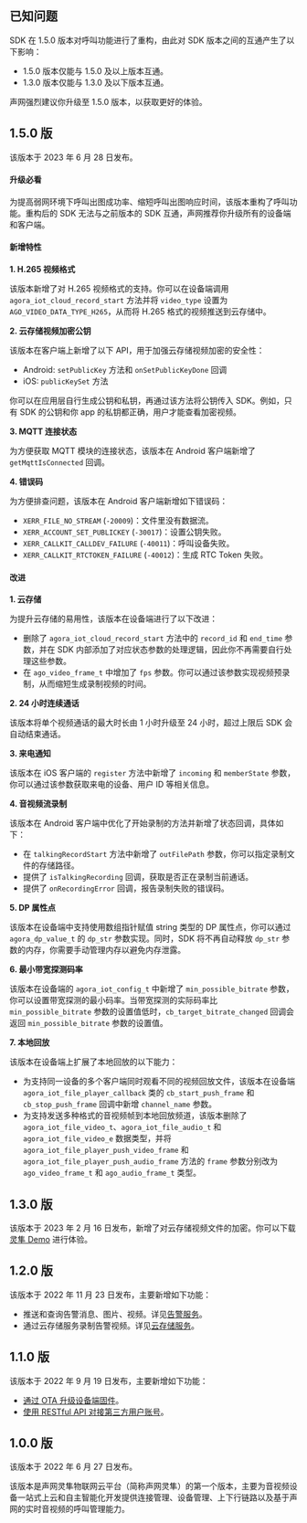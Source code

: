 ## 已知问题

SDK 在 1.5.0 版本对呼叫功能进行了重构，由此对 SDK 版本之间的互通产生了以下影响：

- 1.5.0 版本仅能与 1.5.0 及以上版本互通。
- 1.3.0 版本仅能与 1.3.0 及以下版本互通。

声网强烈建议你升级至 1.5.0 版本，以获取更好的体验。

## 1.5.0 版

该版本于 2023 年 6 月 28 日发布。

#### 升级必看

为提高弱网环境下呼叫出图成功率、缩短呼叫出图响应时间，该版本重构了呼叫功能。重构后的 SDK 无法与之前版本的 SDK 互通，声网推荐你升级所有的设备端和客户端。

#### 新增特性

**1. H.265 视频格式**

该版本新增了对 H.265 视频格式的支持。你可以在设备端调用 `agora_iot_cloud_record_start` 方法并将 `video_type` 设置为 `AGO_VIDEO_DATA_TYPE_H265`，从而将 H.265 格式的视频推送到云存储中。

**2. 云存储视频加密公钥**

该版本在客户端上新增了以下 API，用于加强云存储视频加密的安全性：
- Android: `setPublicKey` 方法和 `onSetPublicKeyDone` 回调
- iOS: `publicKeySet` 方法

你可以在应用层自行生成公钥和私钥，再通过该方法将公钥传入 SDK。例如，只有 SDK 的公钥和你 app 的私钥都正确，用户才能查看加密视频。

**3. MQTT 连接状态**

为方便获取 MQTT 模块的连接状态，该版本在 Android 客户端新增了 `getMqttIsConnected` 回调。

**4. 错误码**

为方便排查问题，该版本在 Android 客户端新增如下错误码：

- `XERR_FILE_NO_STREAM` (`-20009`)：文件里没有数据流。
- `XERR_ACCOUNT_SET_PUBLICKEY` (`-30017`)：设置公钥失败。
- `XERR_CALLKIT_CALLDEV_FAILURE` (`-40011`)：呼叫设备失败。
- `XERR_CALLKIT_RTCTOKEN_FAILURE` (`-40012`)：生成 RTC Token 失败。

#### 改进

**1. 云存储**

为提升云存储的易用性，该版本在设备端进行了以下改进：
- 删除了 `agora_iot_cloud_record_start` 方法中的 `record_id` 和 `end_time` 参数，并在 SDK 内部添加了对应状态参数的处理逻辑，因此你不再需要自行处理这些参数。
- 在 `ago_video_frame_t` 中增加了 `fps` 参数。你可以通过该参数实现视频预录制，从而缩短生成录制视频的时间。

**2. 24 小时连续通话**

该版本将单个视频通话的最大时长由 1 小时升级至 24 小时，超过上限后 SDK 会自动结束通话。

**3. 来电通知**

该版本在 iOS 客户端的 `register` 方法中新增了 `incoming` 和 `memberState` 参数，你可以通过该参数获取来电的设备、用户 ID 等相关信息。

**4. 音视频流录制**

该版本在 Android 客户端中优化了开始录制的方法并新增了状态回调，具体如下：
- 在 `talkingRecordStart` 方法中新增了 `outFilePath` 参数，你可以指定录制文件的存储路径。
- 提供了 `isTalkingRecording` 回调，获取是否正在录制当前通话。
- 提供了 `onRecordingError` 回调，报告录制失败的错误码。

**5. DP 属性点**

该版本在设备端中支持使用数组指针赋值 string 类型的 DP 属性点，你可以通过 `agora_dp_value_t` 的 `dp_str` 参数实现。同时，SDK 将不再自动释放 `dp_str` 参数的内存，你需要手动管理内存以避免内存泄露。

**6. 最小带宽探测码率**

该版本在设备端的 `agora_iot_config_t` 中新增了 `min_possible_bitrate` 参数，你可以设置带宽探测的最小码率。当带宽探测的实际码率比 `min_possible_bitrate` 参数的设置值低时，`cb_target_bitrate_changed` 回调会返回 `min_possible_bitrate` 参数的设置值。

**7. 本地回放**

该版本在设备端上扩展了本地回放的以下能力：
- 为支持同一设备的多个客户端同时观看不同的视频回放文件，该版本在设备端 `agora_iot_file_player_callback` 类的 `cb_start_push_frame` 和 `cb_stop_push_frame` 回调中新增 `channel_name` 参数。
- 为支持发送多种格式的音视频帧到本地回放频道，该版本删除了 `agora_iot_file_video_t`、`agora_iot_file_audio_t` 和 `agora_iot_file_video_e` 数据类型，并将 `agora_iot_file_player_push_video_frame` 和 `agora_iot_file_player_push_audio_frame` 方法的 `frame` 参数分别改为 `ago_video_frame_t` 和 `ago_audio_frame_t` 类型。

## 1.3.0 版

该版本于 2023 年 2 月  16 日发布，新增了对云存储视频文件的加密。你可以下载[灵隼 Demo](https://docs.agora.io/cn/iot-apaas/downloads?platform=All%20Platforms) 进行体验。

## 1.2.0 版

该版本于 2022 年 11 月  23 日发布，主要新增如下功能：

- 推送和查询告警消息、图片、视频。详见[告警服务](./agora_link_alram/)。
- 通过云存储服务录制告警视频。详见[云存储服务](./agora_link_cloud_storage/)。

## 1.1.0 版

该版本于 2022 年 9 月  19 日发布，主要新增如下功能：

- [通过 OTA 升级设备端固件](./agora_link_ota/)。
- [使用 RESTful API 对接第三方用户账号](./agora_link_restful_api?platform=All%20Platforms#对接自研或第三方账户系统)。

## 1.0.0 版

该版本于 2022 年 6 月  27 日发布。

该版本是声网灵隼物联网云平台（简称声网灵隼）的第一个版本，主要为音视频设备一站式上云和自主智能化开发提供连接管理、设备管理、上下行链路以及基于声网的实时音视频的呼叫管理能力。